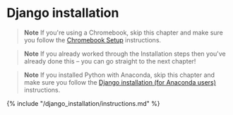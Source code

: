 # Django installation

> **Note** If you're using a Chromebook, skip this chapter and make sure you follow the [Chromebook Setup](../chromebook_setup/README.md) instructions.

> **Note** If you already worked through the Installation steps then you've already done this – you can go straight to the next chapter!

> **Note** If you installed Python with Anaconda, skip this chapter and make sure you follow the [Django installation (for Anaconda users)](../django_installation_anaconda/README.md) instructions.

{% include "/django_installation/instructions.md" %}
